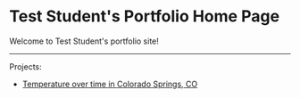 # Test Student's Portfolio Home Page

Welcome to Test Student's portfolio site!

***

Projects:
  * [Temperature over time in Colorado Springs, CO](https://earthlab-test-student.github.io/notebooks/ncei_temp_cosprings.html)
